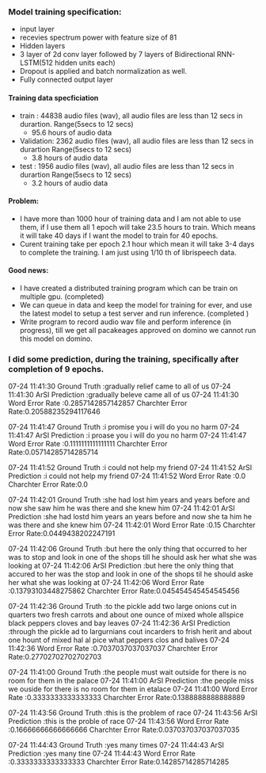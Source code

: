 ### Model training specification:
- input layer
 - recevies spectrum power with feature size of 81
- Hidden layers
 - 3 layer of 2d conv layer followed by 7 layers of Bidirectional RNN-LSTM(512 hidden units each)
 - Dropout is applied and batch normalization as well.
- Fully connected output layer

#### Training data specficiation 
- train : 44838 audio files (wav), all audio files are less than 12 secs in durartion. Range(5secs to 12 secs)
  - 95.6 hours of audio data
- Validation: 2362 audio files (wav), all audio files are less than 12 secs in durartion Range(5secs to 12 secs)
  - 3.8 hours of audio data
- test : 1956 audio files (wav), all audio files are less than 12 secs in durartion Range(5secs to 12 secs)
  - 3.2 hours of audio data
  
#### Problem:
- I have more than 1000 hour of training data and I am not able to use them, if I use them all 1 epoch will take 23.5 hours to 
train. Which means it will take 40 days if I want the model to train for 40 epochs. 
- Curent training take per epoch 2.1 hour which mean it will take 3-4 days to complete the training. I am just using 1/10 th of librispeech data.

#### Good news:
- I have created a distributed training program which can be train on multiple gpu. (completed)
- We can queue in data and keep the model for training for ever, and use the latest model to setup a test server and run 
inference. (completed )
- Write program to record audio wav file and perform inference (in progress), till we get all pacakeages approved on domino 
we cannot run this model on domino.

### I did some prediction, during the training, specifically after completion of 9 epochs.
07-24 11:41:30 Ground Truth :gradually relief came to all of us
07-24 11:41:30 ArSI Prediction :gradually beleve came all of us
07-24 11:41:30 Word Error Rate :0.2857142857142857 Charchter Error Rate:0.20588235294117646

07-24 11:41:47 Ground Truth :i promise you i will do you no harm
07-24 11:41:47 ArSI Prediction :i proase you i will do you no harm
07-24 11:41:47 Word Error Rate :0.1111111111111111 Charchter Error Rate:0.05714285714285714

07-24 11:41:52 Ground Truth :i could not help my friend
07-24 11:41:52 ArSI Prediction :i could not help my friend
07-24 11:41:52 Word Error Rate :0.0 Charchter Error Rate:0.0

07-24 11:42:01 Ground Truth :she had lost him years and years before and now she saw him he was there and she knew him
07-24 11:42:01 ArSI Prediction :she had lostd him years an years before and now she ta him he was there and she knew him
07-24 11:42:01 Word Error Rate :0.15 Charchter Error Rate:0.0449438202247191

07-24 11:42:06 Ground Truth :but here the only thing that occurred to her was to stop and look in one of the shops till he should ask her what she was looking at
07-24 11:42:06 ArSI Prediction :but here the only thing that accured to her was the stop and look in one of the shops til he should aske her what she was looking at
07-24 11:42:06 Word Error Rate :0.13793103448275862 Charchter Error Rate:0.045454545454545456

07-24 11:42:36 Ground Truth :to the pickle add two large onions cut in quarters two fresh carrots and about one ounce of mixed whole allspice black peppers cloves and bay leaves
07-24 11:42:36 ArSI Prediction :through the pickle ad to largurnians cout incarders to frish herit and about one hount of mixed hal al pice what peppers clos and balives
07-24 11:42:36 Word Error Rate :0.7037037037037037 Charchter Error Rate:0.27702702702702703

07-24 11:41:00 Ground Truth :the people must wait outside for there is no room for them in the palace
07-24 11:41:00 ArSI Prediction :the people miss we ouside for there is no room for them in etalace
07-24 11:41:00 Word Error Rate :0.3333333333333333 Charchter Error Rate:0.1388888888888889

07-24 11:43:56 Ground Truth :this is the problem of race
07-24 11:43:56 ArSI Prediction :this is the proble of race
07-24 11:43:56 Word Error Rate :0.16666666666666666 Charchter Error Rate:0.037037037037037035

07-24 11:44:43 Ground Truth :yes many times
07-24 11:44:43 ArSI Prediction :yes many tine
07-24 11:44:43 Word Error Rate :0.3333333333333333 Charchter Error Rate:0.14285714285714285


